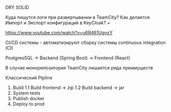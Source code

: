 DRY
SOLID

Куда пишутся логи при развертывании в TeamCity? 
Как делается Импорт и Экспорт конфигураций в KeyCloak? +

https://www.youtube.com/watch?v=u6R461UgvxY

CI/CD системы - автоматизируют сборку системы
continuous integration (CI) 

PostgresSQL -> Backend (Spring Boot) -> Frontend (React)

В случае монорепозитория TeamCity лишается ряда преимуществ

Классический Pipline
1. Build
	1.1 Build frontend -> zip
	1.2 Build backend -> jar
2. System tests
3. Publish docker
4. Deploy to prod

